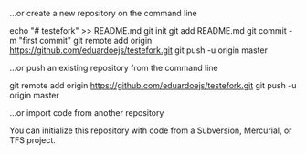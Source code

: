 …or create a new repository on the command line

echo "# testefork" >> README.md
git init
git add README.md
git commit -m "first commit"
git remote add origin https://github.com/eduardoejs/testefork.git
git push -u origin master

…or push an existing repository from the command line

git remote add origin https://github.com/eduardoejs/testefork.git
git push -u origin master

…or import code from another repository

You can initialize this repository with code from a Subversion, Mercurial, or TFS project.
